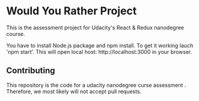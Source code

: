 # Would You Rather Project

This is the assessment project for Udacity's React & Redux nanodegree course.

You have to install Node.js package and npm install.
To get it working lauch 'npm start'.
This will open local host: http://localhost:3000 in your browser.

## Contributing

This repository is the code for a udacity nanodegree curse assessment . Therefore, we most likely will not accept pull requests.
